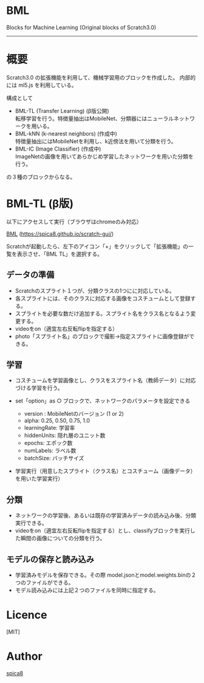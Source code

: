 # BML
Blocks for Machine Learning (Original blocks of Scratch3.0)

------

# 概要
Scratch3.0 の拡張機能を利用して、機械学習用のブロックを作成した。
内部的には ml5.js を利用している。

構成として
 - BML-TL  (Transfer Learning)   (β版公開)  
      転移学習を行う。特徴量抽出はMobileNet、分類器にはニューラルネットワークを用いる。
 - BML-kNN (k-nearest neighbors) (作成中)  
      特徴量抽出にはMobileNetを利用し、k近傍法を用いて分類を行う。
 - BML-IC  (Image Classifier)    (作成中)  
      ImageNetの画像を用いてあらかじめ学習したネットワークを用いた分類を行う。

の３種のブロックからなる。

# BML-TL (β版)
以下にアクセスして実行（ブラウザはchromeのみ対応）

[BML](https://spica8.github.io/scratch-gui/)  (https://spica8.github.io/scratch-gui/)  

Scratchが起動したら、左下のアイコン「+」をクリックして「拡張機能」の一覧を表示させ、「BML TL」を選択する。

## データの準備
- Scratchのスプライト１つが、分類クラスの1つにに対応している。
- 各スプライトには、そのクラスに対応する画像をコスチュームとして登録する。
- スプライトを必要な数だけ追加する。スプライト名をクラス名となるよう変更する。
- videoをon（適宜左右反転flipを指定する）
- photo「スプライト名」のブロックで撮影→指定スプライトに画像登録ができる。

## 学習
- コスチュームを学習画像とし、クラスをスプライト名（教師データ）に対応づける学習を行う。
- set「option」as ○ ブロックで、ネットワークのパラメータを設定できる
	- version : MobileNetのバージョン (1 or 2)
	- alpha: 0.25, 0.50, 0.75, 1.0
	- learningRate: 学習率
	- hiddenUnits: 隠れ層のユニット数
	- epochs: エポック数
	- numLabels: ラベル数
	- batchSize: バッチサイズ

- 学習実行（用意したスプライト（クラス名）とコスチューム（画像データ）を用いた学習実行）

## 分類
- ネットワークの学習後、あるいは既存の学習済みデータの読み込み後、分類実行できる。
- videoをon（適宜左右反転flipを指定する）とし、classifyブロックを実行した瞬間の画像についての分類を行う。

## モデルの保存と読み込み
- 学習済みモデルを保存できる。その際 model.jsonとmodel.weights.binの２つのファイルができる。
- モデル読み込みには上記２つのファイルを同時に指定する。


# Licence

[MIT]

# Author

[spica8](https://github.com/spica8)
